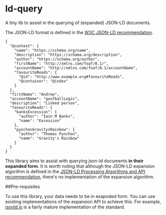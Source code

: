 # ld-query

A tiny lib to assist in the querying of (expanded) JSON-LD documents.

The JSON-LD format is defined in the [W3C JSON-LD recommendation].

```
{
  "@context": {
    "name": "https://schema.org/name",
    "description": "https://schema.org/description",
    "author": "https://schema.org/author",
    "firstName": "http://xmlns.com/foaf/0.1/",
    "accountName": "http://xmlns.com/foaf/0.1/accountName",
    "favouriteReads": {
      "@id": "http://www.example.org#favouriteReads",
      "@container": "@index"
    }
  },
  "firstName": "Andrew",
  "accountName": "goofballLogic",
  "description": "Linked person",
  "favouriteReads": {
    "banksExcession": {
      "author": "Iain M Banks",
      "name": "Excession"
    },
    "pynchonGravitysRainbow": {
      "author": "Thomas Pynchon",
      "name": "Gravity's Rainbow"
    }
  }
}
```
This library aims to assist with querying json-ld documents **in their expanded form**. It is worth noting that although the JSON-LD expansion algorithm is defined in the [JSON-LD Processing Algorithms and API recommendation], there's no implementation of the expansion algorithm.


##Pre-requisites

To use this library, your data needs to be in exapnded form. You can use existing implementations of the expansion API to achieve this. For example, [jsonld.js] is a fairly mature implementation of the standard. 


[W3C JSON-LD recommendation]: https://www.w3.org/TR/json-ld/
[JSON-LD Processing Algorithms and API recommendation]: https://www.w3.org/TR/json-ld-api/#expansion
[jsonld.js]: https://github.com/digitalbazaar/jsonld.js

